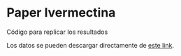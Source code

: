 # Paper Ivermectina
Código para replicar los resultados

Los datos se pueden descargar directamente de [este link](https://docs.google.com/spreadsheets/d/1VtXKW1IuCm4qRowlotXnTWZlhLoQYYmEsZp7ERUIeAQ).
